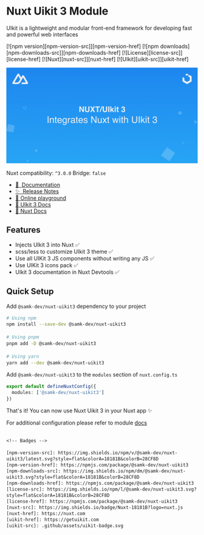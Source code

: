 # Nuxt Uikit 3 Module

UIkit is a lightweight and modular front-end framework for developing fast and powerful web interfaces

[![npm version][npm-version-src]][npm-version-href]
[![npm downloads][npm-downloads-src]][npm-downloads-href]
[![License][license-src]][license-href]
[![Nuxt][nuxt-src]][nuxt-href]
[![UIkit][uikit-src]][uikit-href]

![cover image](.github/assets/nuxt-uikit3.jpg)

Nuxt compatibility: `^3.0.0` Bridge: `false`

- [📖 &nbsp;Documentation](https://nuxt-uikit3-docs.vercel.app)
- [✨ &nbsp;Release Notes](/nuxt-uikit3/CHANGELOG.md)
- [🏀 Online playground](https://stackblitz.com/edit/nuxt-uikit3-example?file=app.vue)
- [📖 UIkit 3 Docs](https://getuikit.com/docs/introduction)
- [📖 Nuxt Docs](https://nuxt.com/docs/getting-started/introduction)

## Features

- Injects UIkit 3 into Nuxt ✅
- scss/less to customize UIkit 3 theme ✅
- Use all UIKit 3 JS components without writing any JS ✅
- Use UIKit 3 icons pack ✅
- UIkit 3 documentation in Nuxt Devtools ✅

## Quick Setup

Add `@samk-dev/nuxt-uikit3` dependency to your project

```bash
# Using npm
npm install --save-dev @samk-dev/nuxt-uikit3

# Using pnpm
pnpm add -D @samk-dev/nuxt-uikit3

# Using yarn
yarn add --dev @samk-dev/nuxt-uikit3
```

Add `@samk-dev/nuxt-uikit3` to the `modules` section of `nuxt.config.ts`

```ts
export default defineNuxtConfig({
  modules: ['@samk-dev/nuxt-uikit3']
})
```

That's it! You can now use Nuxt Uikit 3 in your Nuxt app ✨

For additional configuration please refer to module [docs](https://nuxt-uikit3-docs.vercel.app)

```

<!-- Badges -->

[npm-version-src]: https://img.shields.io/npm/v/@samk-dev/nuxt-uikit3/latest.svg?style=flat&colorA=18181B&colorB=28CF8D
[npm-version-href]: https://npmjs.com/package/@samk-dev/nuxt-uikit3
[npm-downloads-src]: https://img.shields.io/npm/dm/@samk-dev/nuxt-uikit3.svg?style=flat&colorA=18181B&colorB=28CF8D
[npm-downloads-href]: https://npmjs.com/package/@samk-dev/nuxt-uikit3
[license-src]: https://img.shields.io/npm/l/@samk-dev/nuxt-uikit3.svg?style=flat&colorA=18181B&colorB=28CF8D
[license-href]: https://npmjs.com/package/@samk-dev/nuxt-uikit3
[nuxt-src]: https://img.shields.io/badge/Nuxt-18181B?logo=nuxt.js
[nuxt-href]: https://nuxt.com
[uikit-href]: https://getuikit.com
[uikit-src]: .github/assets/uikit-badge.svg
```
